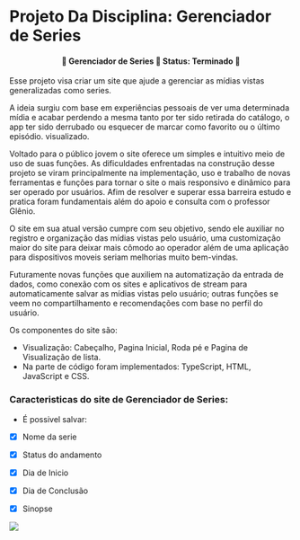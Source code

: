 # Projeto Da Disciplina: Gerenciador de Series

<h4 align="center"> 
	🚧  Gerenciador de Series 🚀 Status: Terminado  🚧
</h4>
<p>
Esse projeto visa criar um site que ajude a gerenciar as mídias vistas generalizadas como series.

A ideia surgiu com base em experiências pessoais de ver uma determinada mídia e acabar perdendo a mesma tanto por
ter sido retirada do catálogo, o app ter sido derrubado ou esquecer de marcar como favorito ou o último episódio.
visualizado.

Voltado para o público jovem o site oferece um simples e intuitivo meio de uso de suas funções.
As dificuldades enfrentadas na construção desse projeto se viram principalmente na implementação, uso e trabalho de 
novas ferramentas e funções para tornar o site o mais responsivo e dinâmico para ser operado por usuários. 
Afim de resolver e superar essa barreira estudo e pratica foram fundamentais além do apoio e consulta com o professor Glênio.

O site em sua atual versão cumpre com seu objetivo, sendo ele auxiliar no registro e organização das mídias vistas pelo usuário, 
uma customização maior do site para deixar mais cômodo ao operador além de uma aplicação para dispositivos moveis seriam melhorias 
muito bem-vindas.  

Futuramente novas funções que auxiliem na automatização da entrada de dados, como conexão com os sites e aplicativos de stream
para automaticamente salvar as mídias vistas pelo usuário; outras funções se veem no compartilhamento e recomendações com base no perfil do usuário.

Os componentes do site são:
- Visualização: Cabeçalho, Pagina Inicial, Roda pé e Pagina de Visualização de lista.
- Na parte de código foram implementados: TypeScript, HTML, JavaScript e CSS.
</p> 



### Caracteristicas do site de Gerenciador de Series:

- É possivel salvar:
- [x] Nome da serie
- [x] Status do andamento
- [x] Dia de Inicio
- [x] Dia de Conclusão
- [x] Sinopse


<img src="https://img.shields.io/static/v1?label=Jeferson Taugen Ientsen&message=Programacao WEb 2024&color=ff0022&style=for-the-badge&logo=ghost"/>

